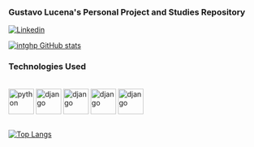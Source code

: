 ### Gustavo Lucena's Personal Project and Studies Repository

[![Linkedin](https://img.shields.io/badge/LinkedIn-0077B5?style=for-the-badge&logo=linkedin&logoColor=white)](https://www.linkedin.com/in/gustavo-lucena-734a37307/)

[![intghp GitHub stats](https://github-readme-stats.vercel.app/api?username=intghp)](https://github.com/intghp/github-readme-stats)

### Technologies Used

<div style='display: inline_block'><br/>
    <img align='center' alt='python' src='https://user-images.githubusercontent.com/25181517/183423507-c056a6f9-1ba8-4312-a350-19bcbc5a8697.png' width=50 height=50>
    <img align='center' alt='django' src='https://github.com/marwin1991/profile-technology-icons/assets/62091613/9bf5650b-e534-4eae-8a26-8379d076f3b4' width=50 height=50>
    <img align='center' alt='django' src='https://github.com/marwin1991/profile-technology-icons/assets/76012086/4ec200c2-acdf-4c42-b419-cd49cba3d09f' width=50 height=50>
    <img align='center' alt='django' src='https://github.com/marwin1991/profile-technology-icons/assets/76012086/24b02d77-2f28-43c7-b5d6-e15e3395851b' width=50 height=50>
    <img align='center' alt='django' src='https://user-images.githubusercontent.com/25181517/183914128-3fc88b4a-4ac1-40e6-9443-9a30182379b7.png' width=50 height=50>
</div><br/>

[![Top Langs](https://github-readme-stats.vercel.app/api/top-langs/?username=intghp&layout=donut)](https://github.com/anuraghazra/github-readme-stats)

